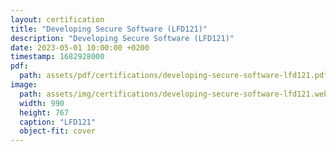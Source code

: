```yaml
---
layout: certification
title: "Developing Secure Software (LFD121)"
description: "Developing Secure Software (LFD121)"
date: 2023-05-01 10:00:00 +0200
timestamp: 1682928000
pdf:
  path: assets/pdf/certifications/developing-secure-software-lfd121.pdf
image:
  path: assets/img/certifications/developing-secure-software-lfd121.webp
  width: 990
  height: 767
  caption: "LFD121"
  object-fit: cover
---
```


